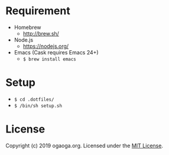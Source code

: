 
Requirement
====

* Homebrew
  * http://brew.sh/
* Node.js
  * https://nodejs.org/
* Emacs (Cask requires Emacs 24+)
  * `$ brew install emacs`

Setup
====

* `$ cd .dotfiles/`
* `$ /bin/sh setup.sh`

License
====

Copyright (c) 2019 ogaoga.org. Licensed under the [MIT License](LICENSE).
